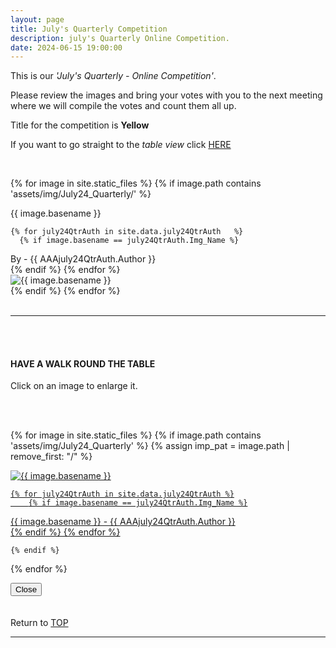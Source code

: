 ```yaml
---
layout: page
title: July's Quarterly Competition
description: july's Quarterly Online Competition.
date: 2024-06-15 19:00:00
---
```


This is our _'July's Quarterly - Online Competition'_. 

Please review the images and bring your votes with you to the next meeting where we will compile the votes and count them all up.
<!-- <a target="_blank" href="https://surveyhero.com/c/k3qpnzzw">VOTE HERE</a>  -->

<p>Title for the competition is <strong>Yellow</strong></p> 

If you want to go straight to the *table view* click <a href="#tableView">HERE</a>

<!-- <br>
### !!! VOTING IS NOW CLOSED !!!
<br> -->

<br>

<!-- This loops through all the images in specified folder -->
{% for image in site.static_files %}
    {% if image.path contains 'assets/img/July24_Quarterly/' %}
<div class="Number">{{ image.basename }}</div>

<!-- This runs and checks if there is a matching author in the file -->
    {% for july24QtrAuth in site.data.july24QtrAuth   %}
      {% if image.basename == july24QtrAuth.Img_Name %}
<div class="subName">By - {{ AAAjuly24QtrAuth.Author }}</div>
      {% endif %}
    {% endfor %}


<div>
    <img class="col three Comp_Img" src="{{ site.baseurl }}{{ image.path }}" alt="{{ image.basename }}">
</div>
    {% endif %}
{% endfor %}



<br>
<br>

<hr id="tableView">

<br>
<br>

<div class="col three caption">
    <h4>HAVE A WALK ROUND THE TABLE </h4>
    <p>Click on an image to enlarge it.</p>    
</div>

<br>
<br>


<!-- MASONARY GRID -->
<div class="full-width">
	<div class="grid">

{% for image in site.static_files %}
    {% if image.path contains 'assets/img/July24_Quarterly' %}
        {% assign imp_pat = image.path | remove_first: "/" %}
<div class="grid__item" data-size="1280x1280">  
    <a href="{{ site.baseurl }}{{ image.path }}" class="img-wrap" alt="{{ image.basename }}">
        <img src="{{ site.baseurl }}{{ image.path }}" alt="{{ image.basename }}" />

    {% for july24QtrAuth in site.data.july24QtrAuth %}
        {% if image.basename == july24QtrAuth.Img_Name %}
<div class="description description--grid">{{ image.basename }} - {{ AAAjuly24QtrAuth.Author }}</div>
        {% endif %}
    {% endfor %}

</a>
</div>

    {% endif %}
{% endfor %}
	</div>

<!-- /grid -->
<div class="preview">
	<button class="action action--close"><i class="fa fa-times"></i><span class="text-hidden">Close</span></button>
	<div class="description description--preview"></div>
</div>
</div>
<!-- MASONARY GRID END -->

<br>
<br>

<div class="col three caption">
    Return to <a href="#top">TOP</a>
</div>

<hr>





